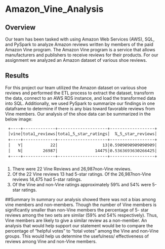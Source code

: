 # Amazon_Vine_Analysis

## Overview

Our team has been tasked with using Amazon Web Services (AWS), SQL, and PySpark to analyze Amazon reviews written by members of the paid Amazon Vine program. The Amazon Vine program is a service that allows manufacturers and publishers to receive reviews for their products. For our assignment we analyzed an Amazon dataset of various shoe reviews.
## Results

For this project our team utilized the Amazon dataset on various shoe reviews and performed the ETL process to extract the dataset, transform the data, connect to an AWS RDS instance, and load the transformed data into SQL. Additionally, we used PySpark to summarize our findings in one dataframe to determine if there is any bias toward favorable reviews from Vine members. Our analysis of the shoe data can be summarized in the below image:

![ Fig 1](https://github.com/lmacera/Amazon_Vine_Analysis/blob/main/Fig%201.PNG )

1.	There were 22 Vine Reviews and 26,987non-Vine reviews.
2.	Of the 22 Vine reviews 13 had 5-star ratings. Of the 26,987non-Vine reviews 14,475 had 5-star ratings.
3.	Of the Vine and non-Vine ratings approximately 59% and 54% were 5-star ratings.

##Summary
In summary our analysis showed there was not a bias among vine members and non-members. Though the number of Vine members is significantly smaller than non-Vine members the percentage of 5- star reviews among the two sets are similar (59% and 54% respectively). Thus, Vine members are likely to give a similar review as a non-member. An analysis that would help support our statement would be to compare the percentage of “helpful votes” to “total votes” among the Vine and non-Vine groups. This would help us determine the usefulness/ effectiveness of reviews among Vine and non-Vine members.
